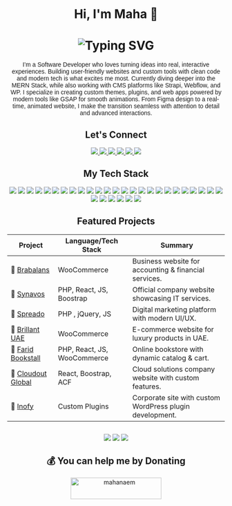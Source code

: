 <h1 align="center">Hi, I'm Maha 👋</h1>

<h1 align="center">
  <img src="https://readme-typing-svg.demolab.com?font=Lexend&weight=500&size=36&duration=3000&pause=1000&color=FFDD01&center=true&vCenter=true&width=600&lines=Full+Stack+Web+Developer;MERN+%7C+CMS+%7C+Odoo;Custom+Themes+%26+Plugins;Clean+%26+Scalable+Web+Solutions" alt="Typing SVG" />
</h1>

<p style="font-family: 'Lexend', sans-serif;" align="center" >
I’m a Software Developer who loves turning ideas into real, interactive experiences.  
Building user-friendly websites and custom tools with clean code and modern tech is what excites me most.  
Currently diving deeper into the MERN Stack, while also working with CMS platforms like Strapi, Webflow, and WP.  
I specialize in creating custom themes, plugins, and web apps powered by modern tools like GSAP for smooth animations.  
From Figma design to a real-time, animated website, I make the transition seamless with attention to detail and advanced interactions.
</p>

<h2 align="center">Let's Connect</h2>

<p align="center">
  <a href="https://instagram.com/_maha_naeem">
    <img src="https://img.shields.io/badge/Instagram-%23E1306C.svg?style=for-the-badge&logo=instagram&logoColor=white" />
  </a>
  <a href="https://linkedin.com/in/mahanaeem">
    <img src="https://img.shields.io/badge/LinkedIn-%230A66C2.svg?style=for-the-badge&logo=linkedin&logoColor=white" />
  </a>
  <a href="https://pinterest.com/maha_naeem">
    <img src="https://img.shields.io/badge/Pinterest-%23BD081C.svg?style=for-the-badge&logo=pinterest&logoColor=white" />
  </a>
  <a href="https://quora.com/profile/Maha-2176">
    <img src="https://img.shields.io/badge/Quora-%23A82400.svg?style=for-the-badge&logo=quora&logoColor=white" />
  </a>
  <a href="https://x.com/_maha_naeem">
    <img src="https://img.shields.io/badge/Twitter(X)-black.svg?style=for-the-badge&logo=x&logoColor=white" />
  </a>
  <a href="mailto:mahagul2592000@gmail.com">
    <img src="https://img.shields.io/badge/Email-D14836.svg?style=for-the-badge&logo=gmail&logoColor=white" />
  </a>
</p>



<h2 align="center">My Tech Stack</h2>

<p align="center">
  <img src="https://img.shields.io/badge/GraphQL-E10098?style=for-the-badge&logo=graphql&logoColor=white" />
  <img src="https://img.shields.io/badge/HTML5-E34F26?style=for-the-badge&logo=html5&logoColor=white" />
  <img src="https://img.shields.io/badge/JavaScript-F7DF1E?style=for-the-badge&logo=javascript&logoColor=black" />
  
  <img src="https://img.shields.io/badge/Cloudflare-F38020?style=for-the-badge&logo=cloudflare&logoColor=white" />
  
  <img src="https://img.shields.io/badge/Google%20Cloud-4285F4?style=for-the-badge&logo=google-cloud&logoColor=white" />
  <img src="https://img.shields.io/badge/CSS3-1572B6?style=for-the-badge&logo=css3&logoColor=white" />
  <img src="https://img.shields.io/badge/jQuery-0769AD?style=for-the-badge&logo=jquery&logoColor=white" />
  
  <img src="https://img.shields.io/badge/Redux-764ABC?style=for-the-badge&logo=redux&logoColor=white" />
  <img src="https://img.shields.io/badge/React_Hook_Form-EC5990?style=for-the-badge&logo=reacthookform&logoColor=white" />
  <img src="https://img.shields.io/badge/React_Router-CA4245?style=for-the-badge&logo=react-router&logoColor=white" />
  <img src="https://img.shields.io/badge/React_Query-FF4154?style=for-the-badge&logo=reactquery&logoColor=white" />
  
  <img src="https://img.shields.io/badge/React-20232A?style=for-the-badge&logo=react&logoColor=61DAFB" />
  <img src="https://img.shields.io/badge/SASS-CC6699?style=for-the-badge&logo=sass&logoColor=white" />
  
  <img src="https://img.shields.io/badge/Strapi-2E7EEA?style=for-the-badge&logo=strapi&logoColor=white" />
  <img src="https://img.shields.io/badge/Tailwind_CSS-38B2AC?style=for-the-badge&logo=tailwind-css&logoColor=white" />
  <img src="https://img.shields.io/badge/WordPress-117AC9?style=for-the-badge&logo=wordpress&logoColor=white" />
  <img src="https://img.shields.io/badge/Webpack-8DD6F9?style=for-the-badge&logo=webpack&logoColor=black" />
  <img src="https://img.shields.io/badge/Node.js-6DA55F?style=for-the-badge&logo=node.js&logoColor=white" />
  
  <img src="https://img.shields.io/badge/Bootstrap-7952B3?style=for-the-badge&logo=bootstrap&logoColor=white" />
  
  <img src="https://img.shields.io/badge/Postgres-316192?style=for-the-badge&logo=postgresql&logoColor=white" />
  <img src="https://img.shields.io/badge/SQLite-07405E?style=for-the-badge&logo=sqlite&logoColor=white" />
  <img src="https://img.shields.io/badge/MySQL-4479A1?style=for-the-badge&logo=mysql&logoColor=white" />
  <img src="https://img.shields.io/badge/Express.js-404D59?style=for-the-badge&logo=express&logoColor=61DAFB" />
  
  <img src="https://img.shields.io/badge/Figma-F24E1E?style=for-the-badge&logo=figma&logoColor=white" />
  <img src="https://img.shields.io/badge/Canva-00C4CC?style=for-the-badge&logo=canva&logoColor=white" />
  <img src="https://img.shields.io/badge/Git-F05033?style=for-the-badge&logo=git&logoColor=white" />
  <img src="https://img.shields.io/badge/GitHub-181717?style=for-the-badge&logo=github&logoColor=white" />
  <img src="https://img.shields.io/badge/Bitbucket-0052CC?style=for-the-badge&logo=bitbucket&logoColor=white" />
  <img src="https://img.shields.io/badge/Confluence-172BF4?style=for-the-badge&logo=confluence&logoColor=white" />
  
  <img src="https://img.shields.io/badge/Postman-FF6C37?style=for-the-badge&logo=postman&logoColor=white" />
  
  <img src="https://img.shields.io/badge/OpenGL-5586A4?style=for-the-badge&logo=opengl&logoColor=white" />
</p>


<h2 align="center">Featured Projects</h2>

<div align="center">

| Project | Language/Tech Stack | Summary |
|---------|----------------------|---------|
| 🔗 [Brabalans](https://brabalans.se/) | WooCommerce | Business website for accounting & financial services. |
| 🔗 [Synavos](https://synavos.com/) | PHP, React, JS, Boostrap| Official company website showcasing IT services. |
| 🔗 [Spreado](https://spreado.co/) | PHP , jQuery, JS | Digital marketing platform with modern UI/UX. |
| 🔗 [Brillant UAE](https://brillantuae.com/) | WooCommerce | E-commerce website for luxury products in UAE. |
| 🔗 [Farid Bookstall](https://faridbookstall.com/) | PHP, React, JS, WooCommerce | Online bookstore with dynamic catalog & cart. |
| 🔗 [Cloudout Global](https://cloudoutglobal.com/) | React, Boostrap, ACF | Cloud solutions company website with custom features. |
| 🔗 [Inofy](https://www.inofy.se/) | Custom Plugins | Corporate site with custom WordPress plugin development. |

</div>

<h2 align="center"></h2>
<div align="center">

![](https://github-readme-stats.vercel.app/api?username=mahanaeem&theme=shades-of-purple&hide_border=true&include_all_commits=false&count_private=true)
![](https://nirzak-streak-stats.vercel.app/?user=mahanaeem&theme=shades-of-purple&hide_border=true)
![](https://github-readme-stats.vercel.app/api/top-langs/?username=mahanaeem&theme=shades-of-purple&hide_border=true&include_all_commits=false&count_private=true&layout=compact)

</div>


<h2 align="center">💰 You can help me by Donating</h2>
  <p align="center"><a href="https://www.buymeacoffee.com/mahanaem"> <img align="center" src="https://cdn.buymeacoffee.com/buttons/v2/default-yellow.png" height="50" width="210" alt="mahanaem" /></a></p><br><br>

  
<!-- Proudly created with GPRM ( https://gprm.itsvg.in ) -->
